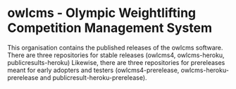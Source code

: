 # owlcms - Olympic Weightlifting Competition Management System

This organisation contains the published releases of the owlcms software.
There are three repositories for stable releases (owlcms4, owlcms-heroku, publicresults-heroku)
Likewise, there are three repositories for prereleases meant for early adopters and testers (owlcms4-prerelease, owlcms-heroku-prerelease and publicresult-heroku-prerelease).
